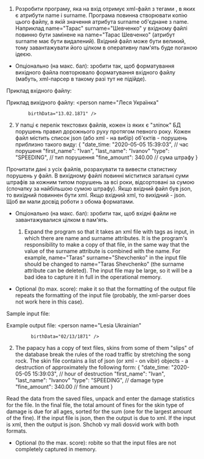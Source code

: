 1. Розробити програму, яка на вхід отримує xml-файл з тегами <person>, в яких є атрибути name і surname.
Програма повинна створювати копію цього файлу, в якій значення атрибута surname об'єднане з name.
Наприклад name="Тарас" surname="Шевченко" у вхідному файлі повинно бути замінене на name="Тарас Шевченко" (атрибут surname має бути видалений).
Вхідний файл може бути великий, тому завантажувати його цілком в оперативну пам'ять буде поганою ідеєю.
* Опціонально (на макс. бал): зробити так, щоб форматування вихідного файла повторювало форматування вхідного файлу (мабуть, xml-парсер в такому разі тут не підійде).


Приклад вхідного файлу:
<persons>
    <person name="Іван" surname="Котляревський" birthDate="09.09.1769" />
    <person surname="Шевченко" name="Тарас" birthDate="09.03.1814" />
    <person
        birthData="27.08.1856"
        name = "Іван"
        surname = "Франко" />
    <person name="Леся"
            surname="Українка"
            birthData="13.02.1871" />
</persons>

Приклад вихідного файлу:
<persons>
    <person name="Іван Котляревський" birthDate="09.09.1769"  />
    <person name="Тарас Шевченко" birthDate="09.03.1814" />
    <person
        birthData="27.08.1856"
        name = "Іван Франко"
         />
    <person name="Леся Українка"

            birthData="13.02.1871" />
</persons>


2. У папці є перелік текстових файлів, кожен із яких є "зліпок" БД порушень правил дорожнього руху протягом певного року.
Кожен файл містить список json (або xml - на вибір) об'єктів - порушень приблизно такого виду:
{
    "date_time: "2020-05-05 15:39:03", // час порушеня
    "first_name": "Ivan",
    "last_name": "Ivanov"
    "type": "SPEEDING", // тип порушення
    "fine_amount": 340.00 // сума штрафу
}

Прочитати дані з усіх файлів, розрахувати та вивести статистику порушень у файл. В вихідному файлі повинні міститися загальні суми штрафів за кожним типом порушень за всі роки, відсортовані за сумою (спочатку за найбільшою сумою штрафу).
Якщо вхідний файл був json, то вихідний повиннен бути xml. Якщо вхідний xml, то вихідний - json. Щоб ви мали досвід роботи з обома форматами.
* Опціонально (на макс. бал): зробити так, щоб вхідні файли не завантажувалися цілком в пам'ять.

  
  1. Expand the program so that it takes an xml file with <person> tags as input, in which there are name and surname attributes.
It is the program's responsibility to make a copy of that file, in the same way that the value of the surname attribute is combined with the name.
For example, name="Taras" surname="Shevchenko" in the input file should be changed to name="Taras Shevchenko" (the surname attribute can be deleted).
The input file may be large, so it will be a bad idea to capture it in full in the operational memory.
* Optional (to max. score): make it so that the formatting of the output file repeats the formatting of the input file (probably, the xml-parser does not work here in this case).


Sample input file:
<persons>
     <person name="Ivan" surname="Kotlyarevsky" birthDate="09/09/1769" />
     <person surname="Shevchenko" name="Taras" birthDate="03/09/1814" />
     <person
         birthData="08/27/1856"
         name = "Ivan"
         surname = "Franco" />
     <person name="Lesia"
             surname="Ukrainian"
             birthData="02/13/1871" />
</persons>

Example output file:
<persons>
     <person name="Ivan Kotlyarevsky" birthDate="09/09/1769" />
     <person name="Taras Shevchenko" birthDate="03/09/1814" />
     <person
         birthData="08/27/1856"
         name = "Ivan Franko"
          />
     <person name="Lesia Ukrainian"

             birthData="02/13/1871" />
</persons>


2. The papacy has a copy of text files, skins from some of them "slips" of the database break the rules of the road traffic by stretching the song rock.
The skin file contains a list of json (or xml - on vibir) objects - a destruction of approximately the following form:
{
     "date_time: "2020-05-05 15:39:03", // hour of destruction
     "first_name": "Ivan",
     "last_name": "Ivanov"
     "type": "SPEEDING", // damage type
     "fine_amount": 340.00 // fine amount
}

Read the data from the saved files, unpack and enter the damage statistics for the file. In the final file, the total amount of fines for the skin type of damage is due for all ages, sorted for the sum (one for the largest amount of the fine).
If the input file is json, then the output is due to xml. If the input is xml, then the output is json. Shchob vy mali dosvid work with both formats.
* Optional (to the max. score): robite so that the input files are not completely captured in memory.
